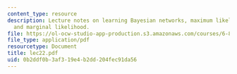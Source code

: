 ```yaml
---
content_type: resource
description: Lecture notes on learning Bayesian networks, maximum likelihood, BIC,
  and marginal likelihood.
file: https://ol-ocw-studio-app-production.s3.amazonaws.com/courses/6-867-machine-learning-fall-2006/0b2ddf0b3af319e4b2dd204fec91da56_lec22.pdf
file_type: application/pdf
resourcetype: Document
title: lec22.pdf
uid: 0b2ddf0b-3af3-19e4-b2dd-204fec91da56
---
```

